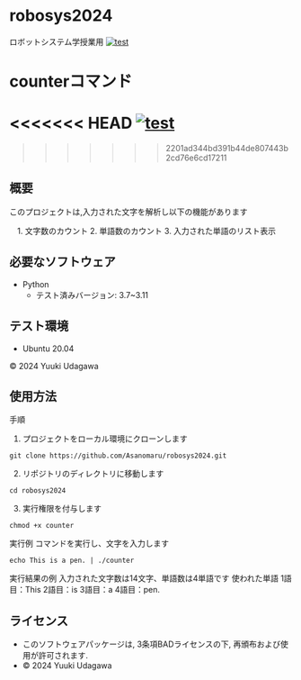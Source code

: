 # robosys2024
ロボットシステム学授業用
[![test](https://github.com/Asanomaru/robosys2024/actions/workflows/test.yml/badge.svg)](https://github.com/Asanomaru/robosys2024/actions/workflows/test.yml)

# counterコマンド
<<<<<<< HEAD
[![test](https://github.com/Asanomaru/robosys2024/actions/workflows/test.yml/badge.svg)](https://github.com/Asanomaru/robosys2024/actions/workflows/test.yml)
=======
>>>>>>> 2201ad344bd391b44de807443b2cd76e6cd17211


## 概要

このプロジェクトは,入力された文字を解析し以下の機能があります

　1. 文字数のカウント
  2. 単語数のカウント
  3. 入力された単語のリスト表示 

## 必要なソフトウェア
- Python
  - テスト済みバージョン: 3.7~3.11

## テスト環境
- Ubuntu 20.04

© 2024 Yuuki Udagawa

## 使用方法

手順
1. プロジェクトをローカル環境にクローンします
```
git clone https://github.com/Asanomaru/robosys2024.git
```

2. リポジトリのディレクトリに移動します
```
cd robosys2024
```

3. 実行権限を付与します
```
chmod +x counter
```

実行例
コマンドを実行し、文字を入力します
```
echo This is a pen. | ./counter
```

実行結果の例
入力された文字数は14文字、単語数は4単語です
使われた単語
1語目：This
2語目：is
3語目：a
4語目：pen.

## ライセンス
   - このソフトウェアパッケージは, 3条項BADライセンスの下, 再頒布および使用が許可されます.
   - © 2024 Yuuki Udagawa

